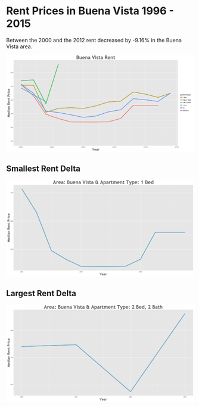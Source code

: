 Rent Prices in Buena Vista 1996 - 2015
================

Between the 2000 and the 2012 rent decreased by -9.16% in the Buena Vista area.

![](../images/buenavista.png)

Smallest Rent Delta
-------------------

![](../images/rentDecrease/buenavista.png)

Largest Rent Delta
------------------

![](../images/rentIncrease/buenavista.png)
